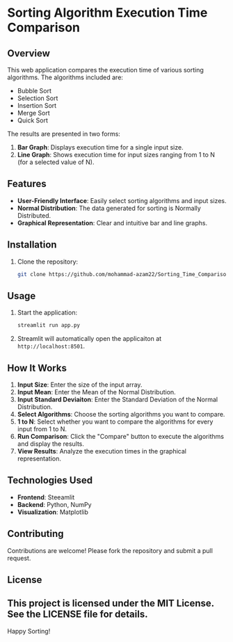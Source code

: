 # Sorting Algorithm Execution Time Comparison

## Overview
This web application compares the execution time of various sorting algorithms. The algorithms included are:
- Bubble Sort
- Selection Sort
- Insertion Sort
- Merge Sort
- Quick Sort

The results are presented in two forms:
1. **Bar Graph**: Displays execution time for a single input size.
2. **Line Graph**: Shows execution time for input sizes ranging from 1 to N (for a selected value of N).

## Features
- **User-Friendly Interface**: Easily select sorting algorithms and input sizes.
- **Normal Distribution**: The data generated for sorting is Normally Distributed.
- **Graphical Representation**: Clear and intuitive bar and line graphs.

## Installation
1. Clone the repository:
    ```bash
    git clone https://github.com/mohammad-azam22/Sorting_Time_Comparison.git
    ```

## Usage
1. Start the application:
    ```bash
    streamlit run app.py
    ```
2. Streamlit will automatically open the applicaiton at `http://localhost:8501`.

## How It Works
1. **Input Size**: Enter the size of the input array.
2. **Input Mean**: Enter the Mean of the Normal Distribution.
3. **Input Standard Deviaiton**: Enter the Standard Deviation of the Normal Distribution.
4. **Select Algorithms**: Choose the sorting algorithms you want to compare.
5. **1 to N**: Select whether you want to compare the algorithms for every input from 1 to N.
6. **Run Comparison**: Click the "Compare" button to execute the algorithms and display the results.
7. **View Results**: Analyze the execution times in the graphical representation.

## Technologies Used
- **Frontend**: Steeamlit
- **Backend**: Python, NumPy
- **Visualization**: Matplotlib

## Contributing
Contributions are welcome! Please fork the repository and submit a pull request.

## License
This project is licensed under the MIT License. See the LICENSE file for details.
---
Happy Sorting!
